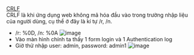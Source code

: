 <a href="https://www.root-me.org/en/Challenges/Web-Server/CRLF">CRLF</a> <br>
CRLF là khi ứng dụng web không mã hóa đầu vào trong trường nhập liệu của người dùng, cụ thể ở đây là kí tự /r, /n. 
- /r: %0D, /n: %0A
![image](https://github.com/Pminh21/RootMe_Web_Server-/assets/169346714/2a19b474-c4e4-46f8-acb5-93dd3837a56e)
- Vào màn hình chính ta thấy 1 form login và 1 Authentication log
- Giờ thử nhập user: admin, password: admin1
![image](https://github.com/Pminh21/RootMe_Web_Server-/assets/169346714/44843403-29cc-449d-98c0-5e74ede6769b)

